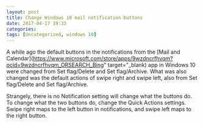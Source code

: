 ```yaml
---
layout: post
title: Change Windows 10 mail notification buttons
date: 2017-04-17 19:33
categories: 
tags: [Uncategorized, windows 10]
---
```


A while ago the default buttons in the notifications from the [Mail and Calendar](https://www.microsoft.com/store/apps/9wzdncrfhvqm?ocid=9wzdncrfhvqm_ORSEARCH_Bing" target="_blank) app in Windows 10 were changed from Set flag/Delete and Set flag/Archive. What was also changed was the default actions of swipe right and swipe left, also from Set flag/Delete and Set flag/Archive.

Strangely, there is no Notification setting will change what the buttons do. To change what the two buttons do, change the Quick Actions settings. Swipe right maps to the left button in notifications, and swipe left maps to the right button.
